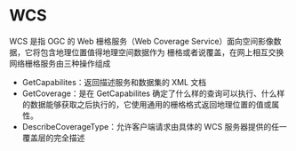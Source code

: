 # WCS

WCS 是指 OGC 的 Web 栅格服务（Web Coverage Service）面向空间影像数据，它将包含地理位置值得地理空间数据作为 栅格或者说覆盖，在网上相互交换
网络栅格服务由三种操作组成

- GetCapabilites：返回描述服务和数据集的 XML 文档
- GetCoverage：是在 GetCapabilites 确定了什么样的查询可以执行、什么样的数据能够获取之后执行的，它使用通用的栅格格式返回地理位置的值或属性。
- DescribeCoverageType：允许客户端请求由具体的 WCS 服务器提供的任一覆盖层的完全描述
